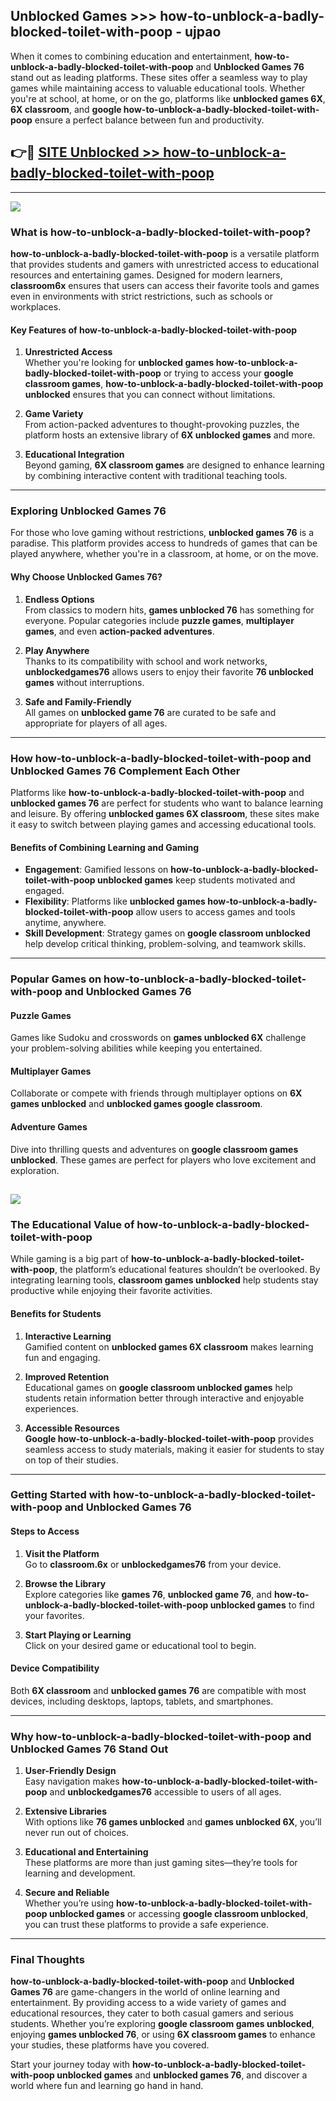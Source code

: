 ## Unblocked Games >>> how-to-unblock-a-badly-blocked-toilet-with-poop - ujpao 

When it comes to combining education and entertainment, **how-to-unblock-a-badly-blocked-toilet-with-poop** and **Unblocked Games 76** stand out as leading platforms. These sites offer a seamless way to play games while maintaining access to valuable educational tools. Whether you're at school, at home, or on the go, platforms like **unblocked games 6X**, **6X classroom**, and **google how-to-unblock-a-badly-blocked-toilet-with-poop** ensure a perfect balance between fun and productivity.
## 👉🔴 [SITE Unblocked >> how-to-unblock-a-badly-blocked-toilet-with-poop](http://premium.freeplayer.one?title=how-to-unblock-a-badly-blocked-toilet-with-poop&ref=22JU)
---
<a href="http://premium.freeplayer.one?title=how-to-unblock-a-badly-blocked-toilet-with-poop&ref=22JU/"><img src="https://github.com/user-attachments/assets/438f12ca-57a4-47a3-8ead-c64da593a1e5"/></a>
### What is how-to-unblock-a-badly-blocked-toilet-with-poop?  

**how-to-unblock-a-badly-blocked-toilet-with-poop** is a versatile platform that provides students and gamers with unrestricted access to educational resources and entertaining games. Designed for modern learners, **classroom6x** ensures that users can access their favorite tools and games even in environments with strict restrictions, such as schools or workplaces.  

#### Key Features of how-to-unblock-a-badly-blocked-toilet-with-poop  

1. **Unrestricted Access**  
   Whether you're looking for **unblocked games how-to-unblock-a-badly-blocked-toilet-with-poop** or trying to access your **google classroom games**, **how-to-unblock-a-badly-blocked-toilet-with-poop unblocked** ensures that you can connect without limitations.  

2. **Game Variety**  
   From action-packed adventures to thought-provoking puzzles, the platform hosts an extensive library of **6X unblocked games** and more.  

3. **Educational Integration**  
   Beyond gaming, **6X classroom games** are designed to enhance learning by combining interactive content with traditional teaching tools.  



---

### Exploring Unblocked Games 76  

For those who love gaming without restrictions, **unblocked games 76** is a paradise. This platform provides access to hundreds of games that can be played anywhere, whether you're in a classroom, at home, or on the move.  

#### Why Choose Unblocked Games 76?  

1. **Endless Options**  
   From classics to modern hits, **games unblocked 76** has something for everyone. Popular categories include **puzzle games**, **multiplayer games**, and even **action-packed adventures**.  

2. **Play Anywhere**  
   Thanks to its compatibility with school and work networks, **unblockedgames76** allows users to enjoy their favorite **76 unblocked games** without interruptions.  

3. **Safe and Family-Friendly**  
   All games on **unblocked game 76** are curated to be safe and appropriate for players of all ages.  

---

### How how-to-unblock-a-badly-blocked-toilet-with-poop and Unblocked Games 76 Complement Each Other  

Platforms like **how-to-unblock-a-badly-blocked-toilet-with-poop** and **unblocked games 76** are perfect for students who want to balance learning and leisure. By offering **unblocked games 6X classroom**, these sites make it easy to switch between playing games and accessing educational tools.  

#### Benefits of Combining Learning and Gaming  

- **Engagement**: Gamified lessons on **how-to-unblock-a-badly-blocked-toilet-with-poop unblocked games** keep students motivated and engaged.  
- **Flexibility**: Platforms like **unblocked games how-to-unblock-a-badly-blocked-toilet-with-poop** allow users to access games and tools anytime, anywhere.  
- **Skill Development**: Strategy games on **google classroom unblocked** help develop critical thinking, problem-solving, and teamwork skills.  

---

### Popular Games on how-to-unblock-a-badly-blocked-toilet-with-poop and Unblocked Games 76  

#### Puzzle Games  

Games like Sudoku and crosswords on **games unblocked 6X** challenge your problem-solving abilities while keeping you entertained.  

#### Multiplayer Games  

Collaborate or compete with friends through multiplayer options on **6X games unblocked** and **unblocked games google classroom**.  

#### Adventure Games  

Dive into thrilling quests and adventures on **google classroom games unblocked**. These games are perfect for players who love excitement and exploration.  

<a href="http://download.freeplayer.one?title=how-to-unblock-a-badly-blocked-toilet-with-poop&ref=23D/"><img src="https://github.com/user-attachments/assets/fe0c3e91-c8e1-489c-acf0-e2f614c12fb8"/></a>
---

### The Educational Value of how-to-unblock-a-badly-blocked-toilet-with-poop  

While gaming is a big part of **how-to-unblock-a-badly-blocked-toilet-with-poop**, the platform’s educational features shouldn’t be overlooked. By integrating learning tools, **classroom games unblocked** help students stay productive while enjoying their favorite activities.  

#### Benefits for Students  

1. **Interactive Learning**  
   Gamified content on **unblocked games 6X classroom** makes learning fun and engaging.  

2. **Improved Retention**  
   Educational games on **google classroom unblocked games** help students retain information better through interactive and enjoyable experiences.  

3. **Accessible Resources**  
   **Google how-to-unblock-a-badly-blocked-toilet-with-poop** provides seamless access to study materials, making it easier for students to stay on top of their studies.  

---

### Getting Started with how-to-unblock-a-badly-blocked-toilet-with-poop and Unblocked Games 76  

#### Steps to Access  

1. **Visit the Platform**  
   Go to **classroom.6x** or **unblockedgames76** from your device.  

2. **Browse the Library**  
   Explore categories like **games 76**, **unblocked game 76**, and **how-to-unblock-a-badly-blocked-toilet-with-poop unblocked games** to find your favorites.  

3. **Start Playing or Learning**  
   Click on your desired game or educational tool to begin.  

#### Device Compatibility  

Both **6X classroom** and **unblocked games 76** are compatible with most devices, including desktops, laptops, tablets, and smartphones.  

---

### Why how-to-unblock-a-badly-blocked-toilet-with-poop and Unblocked Games 76 Stand Out  

1. **User-Friendly Design**  
   Easy navigation makes **how-to-unblock-a-badly-blocked-toilet-with-poop** and **unblockedgames76** accessible to users of all ages.  

2. **Extensive Libraries**  
   With options like **76 games unblocked** and **games unblocked 6X**, you’ll never run out of choices.  

3. **Educational and Entertaining**  
   These platforms are more than just gaming sites—they’re tools for learning and development.  

4. **Secure and Reliable**  
   Whether you’re using **how-to-unblock-a-badly-blocked-toilet-with-poop unblocked games** or accessing **google classroom unblocked**, you can trust these platforms to provide a safe experience.  

---

### Final Thoughts  

**how-to-unblock-a-badly-blocked-toilet-with-poop** and **Unblocked Games 76** are game-changers in the world of online learning and entertainment. By providing access to a wide variety of games and educational resources, they cater to both casual gamers and serious students. Whether you’re exploring **google classroom games unblocked**, enjoying **games unblocked 76**, or using **6X classroom games** to enhance your studies, these platforms have you covered.  

Start your journey today with **how-to-unblock-a-badly-blocked-toilet-with-poop unblocked games** and **unblocked games 76**, and discover a world where fun and learning go hand in hand.  